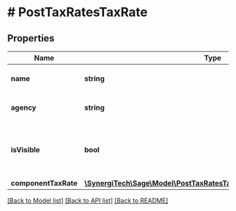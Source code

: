 # # PostTaxRatesTaxRate

## Properties

Name | Type | Description | Notes
------------ | ------------- | ------------- | -------------
**name** | **string** | The name of the tax rate |
**agency** | **string** | The agency name (US Only) | [optional]
**isVisible** | **bool** | Indicates whether the tax rate is visible in the application | [optional]
**componentTaxRate** | [**\SynergiTech\Sage\Model\PostTaxRatesTaxRateComponentTaxRateInner[]**](PostTaxRatesTaxRateComponentTaxRateInner.md) |  | [optional]

[[Back to Model list]](../../README.md#models) [[Back to API list]](../../README.md#endpoints) [[Back to README]](../../README.md)
